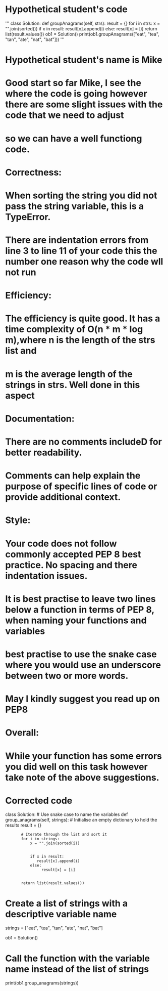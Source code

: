 
# Hypothetical student's code
'''
class Solution:
       def groupAnagrams(self, strs):
      result = {}
      for i in strs:
         x = "".join(sorted())
         if x in result:
            result[x].append(i)
         else:
            result[x] = [i]
      return list(result.values())
ob1 = Solution()
print(ob1.groupAnagrams(["eat", "tea", "tan", "ate", "nat", "bat"]))
'''

# Hypothetical student's name is Mike
# Good start so far Mike, I see the where the code is going however there are some slight issues with the code that we need to adjust 
# so we can have a well functiong code.
# Correctness:
# When sorting the string you did not pass the string variable, this is a TypeError.
# There are indentation errors from line 3 to line 11 of your code this the number one reason why the code wll not run
#  
# Efficiency:
# The efficiency is quite good. It has a time complexity of O(n * m * log m),where n is the length of the strs list and
# m is the average length of the strings in strs. Well done in this aspect
#
# Documentation:
# There are no comments includeD for better readability. 
# Comments can help explain the purpose of specific lines of code or provide additional context.
#
# Style:
# Your code does not follow commonly accepted PEP 8 best practice. No spacing and there indentation issues.
# It is best practise to leave two lines below a function in terms of PEP 8, when naming your functions and variables 
# best practise to use the snake case where you would use an underscore between two or more words.
# May I kindly suggest you read up on PEP8
#
# Overall:
# While your function has some errors you did well on this task however take note of the above suggestions.
#
#



# Corrected code
class Solution:
       # Use snake case to name the variables
       def group_anagrams(self, strings):
           # Initialise an empty dictionary to hold the results
           result = {}

           # Iterate through the list and sort it
           for i in strings:
               x = "".join(sorted(i))
               

               if x in result:
                  result[x].append(i)
               else:
                    result[x] = [i]
           

           return list(result.values())

# Create a list of strings with a descriptive variable name
strings = ["eat", "tea", "tan", "ate", "nat", "bat"]

ob1 = Solution()
# Call the function with the variable name instead of the list of strings
print(ob1.group_anagrams(strings))
